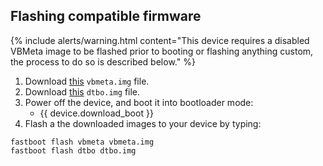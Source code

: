 ## Flashing compatible firmware

{% include alerts/warning.html content="This device requires a disabled VBMeta image to be flashed prior to booting or flashing anything custom, the process to do so is described below." %}

1. Download [this](https://gitlab.pixelexperience.org/android/vendor-blobs/wiki_blobs_instantnoodle/-/raw/main/android-13/vbmeta.img?inline=false) `vbmeta.img` file.
2. Download [this](https://gitlab.pixelexperience.org/android/vendor-blobs/wiki_blobs_instantnoodle/-/raw/main/android-13/dtbo.img?inline=false) `dtbo.img` file.
3. Power off the device, and boot it into bootloader mode:
    * {{ device.download_boot }}
4. Flash a the downloaded images to your device by typing:
```
fastboot flash vbmeta vbmeta.img
fastboot flash dtbo dtbo.img
```
